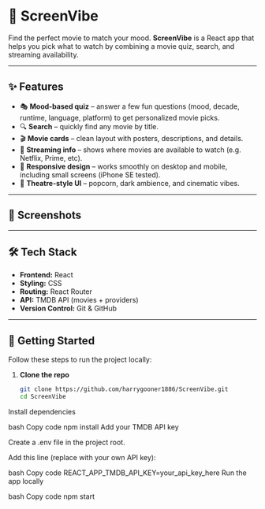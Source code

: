 # 🍿 ScreenVibe

Find the perfect movie to match your mood. 
**ScreenVibe** is a React app that helps you pick what to watch by combining a movie quiz, search, and streaming availability.

---

## ✨ Features

- 🎭 **Mood-based quiz** – answer a few fun questions (mood, decade, runtime, language, platform) to get personalized movie picks.  
- 🔍 **Search** – quickly find any movie by title.  
- 🎬 **Movie cards** – clean layout with posters, descriptions, and details.  
- 📡 **Streaming info** – shows where movies are available to watch (e.g. Netflix, Prime, etc).  
- 📱 **Responsive design** – works smoothly on desktop and mobile, including small screens (iPhone SE tested).  
- 🍿 **Theatre-style UI** – popcorn, dark ambience, and cinematic vibes.  

---

## 📸 Screenshots


---

## 🛠 Tech Stack

- **Frontend:** React 
- **Styling:** CSS
- **Routing:** React Router  
- **API:** TMDB API (movies + providers)  
- **Version Control:** Git & GitHub  

---

## 🚀 Getting Started

Follow these steps to run the project locally:

1. **Clone the repo**
   ```bash
   git clone https://github.com/harrygooner1886/ScreenVibe.git
   cd ScreenVibe
Install dependencies

bash
Copy code
npm install
Add your TMDB API key

Create a .env file in the project root.

Add this line (replace with your own API key):

bash
Copy code
REACT_APP_TMDB_API_KEY=your_api_key_here
Run the app locally

bash
Copy code
npm start
